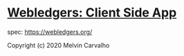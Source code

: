 # [Webledgers: Client Side App](https://github.com/solidpayee/webledgers/)

spec: https://webledgers.org/

Copyright (c) 2020 Melvin Carvalho
